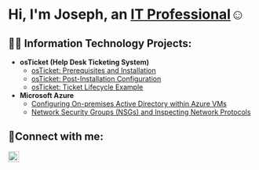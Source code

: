 <h1>Hi, I'm Joseph, an <a href="https://linkedin.com/in/jp-it1">IT Professional</a>☺</h1>

<h2>👨‍💻 Information Technology Projects:</h2>

- <b>osTicket (Help Desk Ticketing System)</b>
  - [osTicket: Prerequisites and Installation](https://github.com/jpcyber-5/osTicket-prereqs)
  - [osTicket: Post-Installation Configuration](https://github.com/jpcyber-5/osTicket-Post-Installation-Configuration)
  - [osTicket: Ticket Lifecycle Example](https://github.com/jpcyber-5/osTicket---Ticket-Lifecycle-and-Management)
- <b>Microsoft Azure</b>
  - [Configuring On-premises Active Directory within Azure VMs](https://github.com/joshmadakorcc/configure-ad)
  - [Network Security Groups (NSGs) and Inspecting Network Protocols](https://github.com/joshmadakorcc/azure-network-protocols)

<h2>🤳Connect with me:</h2>


[<img align="left" alt="Josh | LinkedIn" width="22px" src="https://cdn.jsdelivr.net/npm/simple-icons@v3/icons/linkedin.svg" />][linkedin]


[linkedin]: https://www.linkedin.com/in/jp-it1
